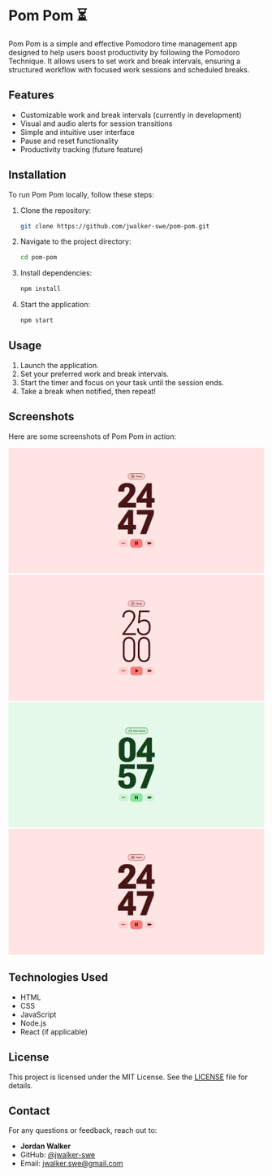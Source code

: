 # Pom Pom ⏳

Pom Pom is a simple and effective Pomodoro time management app designed to help users boost productivity by following the Pomodoro Technique. It allows users to set work and break intervals, ensuring a structured workflow with focused work sessions and scheduled breaks.

## Features

- Customizable work and break intervals (currently in development)
- Visual and audio alerts for session transitions
- Simple and intuitive user interface
- Pause and reset functionality
- Productivity tracking (future feature)

## Installation

To run Pom Pom locally, follow these steps:

1. Clone the repository:
   ```sh
   git clone https://github.com/jwalker-swe/pom-pom.git
   ```
2. Navigate to the project directory:
   ```sh
   cd pom-pom
   ```
3. Install dependencies:
   ```sh
   npm install
   ```
4. Start the application:
   ```sh
   npm start
   ```

## Usage

1. Launch the application.
2. Set your preferred work and break intervals.
3. Start the timer and focus on your task until the session ends.
4. Take a break when notified, then repeat!

## Screenshots

Here are some screenshots of Pom Pom in action:

![Pom Pom: Focus Mode - Running](/src/images/screenshots/running-focus.png)
![Pom Pom: Focus Mode - Paused](/src/images/screenshots/paused-focus.png)
![Pom Pom: Short Break - Running](/src/images/screenshots/running-shortBreak.png)
[![Pom Pom: Demo Video](/src/images/screenshots/running-focus.png)](/src/videos/pom-pom.mov)


## Technologies Used

- HTML
- CSS
- JavaScript
- Node.js
- React (if applicable)

## License

This project is licensed under the MIT License. See the [LICENSE](LICENSE) file for details.

## Contact

For any questions or feedback, reach out to:
- **Jordan Walker**
- GitHub: [@jwalker-swe](https://github.com/jwalker-swe)
- Email: [jwalker.swe@gmail.com](mailto:jwalker.swe@gmail.com)